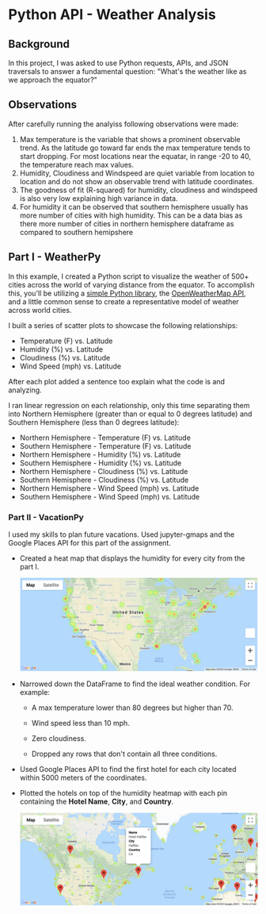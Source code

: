 # Python API - Weather Analysis

## Background
In this project, I was asked to use Python requests, APIs, and JSON traversals to answer a fundamental question: "What's the weather like as we approach the equator?"

## Observations
After carefully running the analyiss following observations were made:
1. Max temperature is the variable that shows a prominent observable trend. As the latitude go toward far ends the max temperature tends to start dropping. For most locations near the equatar, in range -20 to 40, the temperature reach max values.
2. Humidity, Cloudiness and Windspeed are quiet variable from location to location and do not show an observable trend with latitude coordinates.
3. The goodness of fit (R-squared) for humidity, cloudiness and windspeed is also very low explaining high variance in data.
4. For humidity it can be observed that southern hemisphere usually has more number of cities with high humidity. This can be a data bias as there more number of cities in northern hemisphere dataframe as compared to southern hemipshere

## Part I - WeatherPy

In this example, I created a Python script to visualize the weather of 500+ cities across the world of varying distance from the equator. To accomplish this, you'll be utilizing a [simple Python library](https://pypi.python.org/pypi/citipy), the [OpenWeatherMap API](https://openweathermap.org/api), and a little common sense to create a representative model of weather across world cities.

I built a series of scatter plots to showcase the following relationships:

* Temperature (F) vs. Latitude
* Humidity (%) vs. Latitude
* Cloudiness (%) vs. Latitude
* Wind Speed (mph) vs. Latitude

After each plot added a sentence too explain what the code is and analyzing.

I ran linear regression on each relationship, only this time separating them into Northern Hemisphere (greater than or equal to 0 degrees latitude) and Southern Hemisphere (less than 0 degrees latitude):

* Northern Hemisphere - Temperature (F) vs. Latitude
* Southern Hemisphere - Temperature (F) vs. Latitude
* Northern Hemisphere - Humidity (%) vs. Latitude
* Southern Hemisphere - Humidity (%) vs. Latitude
* Northern Hemisphere - Cloudiness (%) vs. Latitude
* Southern Hemisphere - Cloudiness (%) vs. Latitude
* Northern Hemisphere - Wind Speed (mph) vs. Latitude
* Southern Hemisphere - Wind Speed (mph) vs. Latitude

### Part II - VacationPy

I used my skills to plan future vacations. Used jupyter-gmaps and the Google Places API for this part of the assignment.

* Created a heat map that displays the humidity for every city from the part I.

  ![heatmap](VacationPy/Images/heat_map2.png)

* Narrowed down the DataFrame to find the ideal weather condition. For example:

  * A max temperature lower than 80 degrees but higher than 70.

  * Wind speed less than 10 mph.

  * Zero cloudiness.

  * Dropped any rows that don't contain all three conditions.

* Used Google Places API to find the first hotel for each city located within 5000 meters of the coordinates.

* Plotted the hotels on top of the humidity heatmap with each pin containing the **Hotel Name**, **City**, and **Country**.

  ![hotel map](VacationPy/Images/final_map2.png)

